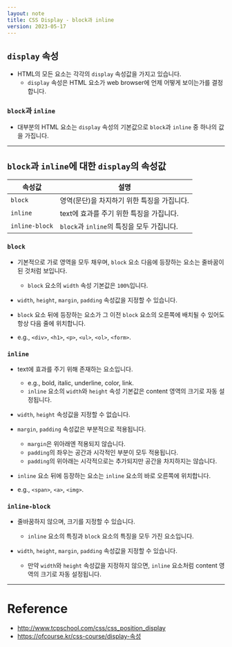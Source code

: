 ```yaml
---
layout: note
title: CSS Display - block과 inline
version: 2023-05-17
---
```





## `display` 속성

- HTML의 모든 요소는 각각의 `display` 속성값을 가지고 있습니다.
    - `display` 속성은 HTML 요소가 web browser에 언제 어떻게 보이는가를 결정합니다.


### `block`과 `inline`

- 대부분의 HTML 요소는 `display` 속성의 기본값으로 `block`과 `inline` 중 하나의 값을 가집니다.




---




## `block`과 `inline`에 대한 `display`의 속성값

| 속성값 | 설명 |
| - | - |
| `block` | 영역(문단)을 차지하기 위한 특징을 가집니다. |
| `inline` | text에 효과를 주기 위한 특징을 가집니다. |
| `inline-block` | `block`과 `inline`의 특징을 모두 가집니다. |


### `block`

- 기본적으로 가로 영역을 모두 채우며, `block` 요소 다음에 등장하는 요소는 줄바꿈이 된 것처럼 보입니다.
    - `block` 요소의 `width` 속성 기본값은 `100%`입니다.

- `width`, `height`, `margin`, `padding` 속성값을 지정할 수 있습니다.
- `block` 요소 뒤에 등장하는 요소가 그 이전 `block` 요소의 오른쪽에 배치될 수 있어도 항상 다음 줄에 위치합니다.

- e.g., `<div>`, `<h1>`, `<p>`, `<ul>`, `<ol>`, `<form>`.


### `inline`

- text에 효과를 주기 위해 존재하는 요소입니다.
    - e.g., bold, italic, underline, color, link.
    - `inline` 요소의 `width`와 `height` 속성 기본값은 content 영역의 크기로 자동 설정됩니다.

- `width`, `height` 속성값을 지정할 수 없습니다.
- `margin`, `padding` 속성값은 부분적으로 적용됩니다.
    - `margin`은 위아래엔 적용되지 않습니다.
    - `padding`의 좌우는 공간과 시각적인 부분이 모두 적용됩니다.
    - `padding`의 위아래는 시각적으로는 추가되지만 공간을 차지하지는 않습니다.

- `inline` 요소 뒤에 등장하는 요소는 `inline` 요소의 바로 오른쪽에 위치합니다.

- e.g., `<span>`, `<a>`, `<img>`.


### `inline-block`

- 줄바꿈하지 않으며, 크기를 지정할 수 있습니다.
    - `inline` 요소의 특징과 `block` 요소의 특징을 모두 가진 요소입니다.

- `width`, `height`, `margin`, `padding` 속성값을 지정할 수 있습니다.
    - 만약 `width`와 `height` 속성값을 지정하지 않으면, `inline` 요소처럼 content 영역의 크기로 자동 설정됩니다.





---




# Reference

- <http://www.tcpschool.com/css/css_position_display>
- <https://ofcourse.kr/css-course/display-속성>
